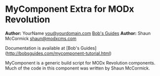 MyComponent Extra for MODx Revolution
=======================================


**Author:** YourName <you@yourdomain.com> [Bob's Guides](http://bobsguides.com)
**Author:** Shaun McCormick <shaun@modxcms.com>


Documentation is available at [Bob's Guides] (http://bobsguides.com/mycomponent-tutorial.html)

MyComponent is a generic build script for MODx Revolution components.
Much of the code in this component was written by Shaun McCormick.
